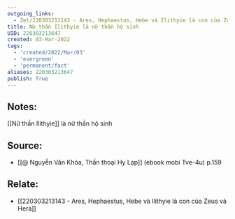 ```yaml
---
outgoing_links:
  - Zet/220303213143 - Ares, Hephaestus, Hebe và Ilithyie là con của Zeus và Hera
title: Nữ thần Ilithyie là nữ thần hộ sinh
UID: 220303213647
created: 03-Mar-2022
tags:
  - 'created/2022/Mar/03'
  - 'evergreen'
  - 'permanent/fact'
aliases: 220303213647
publish: True
---
```

## Notes:
[[Nữ thần Ilithyie]] là nữ thần hộ sinh

## Source:
- [[@ Nguyễn Văn Khỏa, Thần thoại Hy Lạp]] (ebook mobi Tve-4u) p.159

## Relate:
- [[220303213143 - Ares, Hephaestus, Hebe và Ilithyie là con của Zeus và Hera]]